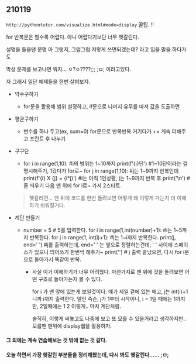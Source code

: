 ## 210119

`http://pythontutor.com/visualize.html#mode=display` 꿀팁..!!

for 반복문은 할수록 어렵다. 아니 어렵다기보단 너무 헷갈린다.

설명을 들을땐 분명 아 그렇지, 그럼그럼 저렇게 쓰면되겠는데? 라고 입을 말을 하다가도

막상 문제를 보고나면 뭐지... ㅇ?ㅇ????;;; ;ㅁ; 이러고있다.

자 그래서 일단 예제들을 한번 살펴보자.

* 약수구하기

  * for문을 활용해 범위 설정하고, if문으로 나머지 유무를 따져 값을 도출하면 

* 평균구하기

  * 변수를 하나 두고(ex, sum=0) for문으로 반복반복 거기다가 += 계속 더해주고 프린트 후 나누기

* 구구단

  * for i in range(1,10): #i의 범위는 1~10까지
        print(f'{i}단') #1~10단이라는 걸 명시해주기, 1갔다가 for로~
        for j in range(1,10): #j는 1~9까지 반복인데
            print(f'{i} X {j} = {i*j}') #i는 아직 1인상황, j는 1~9까지 반복 후
        print('\n') #줄 띄우기 다음 맨 위에 for i로~ 가서 2스타트.

  > 헷갈리면... 맨 위에 코드를 한번 돌려보면 어떻게 왜 이렇게 가는지 더 이해하기 쉬워질거다.

* 계단 만들기

  * number = 5 # 5를 입력한다.
    for i in range(1,int(number)+1): #i는 1~5까지 반복한다.
        for j in range(1, int(i)+1): #j는 1~i까지 반복한다.
            print(j, end=' ') #j를 출력하는데, end=' ' 는 옆으로 정렬하는건데, ' ' 사이에 스페이스가 있으니 띄어쓰기 한번씩 해주기~
        print('') # j 출력 끝났으면, 다시 for i문으로 돌아가서 똑같이 반복.

    * 사실 이거 이해하기가 너무 어려웠다. 마찬가지로 맨 위에 것을 돌려보면 어떤 구조로 돌아가는지 볼 수 있다. 

      for i 가 맨 앞에 있는게 보일것이다. 얘가 제일 겉에 있는 애고, j는 int(i)+1니까 i까지 출력한다. 말인 즉슨, j가 1부터 시작이니, i = 1일 때에는 1까지만, 2일때에는 1 2 이렇게.. 마치 계단처럼.

      솔직히, 이렇게 써놓고도 나중에 보고 또 모를 수 있을거라고 생각하지만.. 모를땐 맨위에 display웹을 활용하자.



#### 그 외에는 계속 연습해보는 것 밖에 없는 것 같다. 

#### 오늘 하면서 가장 헷갈린 부분들을 정리해봤는데, 다시 봐도 헷갈린다...... ;ㅁ;


